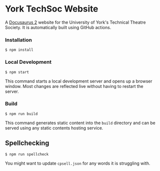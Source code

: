# York TechSoc Website

A [Docusaurus 2](https://docusaurus.io/) website for the University of York's Technical Theatre Society. It is automatically built using GitHub actions.

### Installation

```
$ npm install
```

### Local Development

```
$ npm start
```

This command starts a local development server and opens up a browser window. Most changes are reflected live without having to restart the server.

### Build

```
$ npm run build
```

This command generates static content into the `build` directory and can be served using any static contents hosting service.

## Spellchecking

```
$ npm run spellcheck
```

You might want to update `cpsell.json` for any words it is struggling with.
